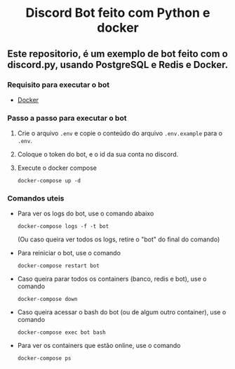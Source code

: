 <h1 align="center">
    Discord Bot feito com Python e docker
</h1>

## Este repositorio, é um exemplo de bot feito com o discord.py, usando PostgreSQL e Redis e Docker.

### Requisito para executar o bot

- [Docker](https://docs.docker.com/engine/install/)

### Passo a passo para executar o bot

1. Crie o arquivo ``.env`` e copie o conteúdo do arquivo ``.env.example`` para o ``.env``.
2. Coloque o token do bot, e o id da sua conta no discord.
3. Execute o docker compose

   ```shell
   docker-compose up -d
   ```

### Comandos uteis

- Para ver os logs do bot, use o comando abaixo

  ```shell
  docker-compose logs -f -t bot
  ```

  (Ou caso queira ver todos os logs, retire o "bot" do final do comando)
- Para reiniciar o bot, use o comando

  ```shell
  docker-compose restart bot
  ```

- Caso queira parar todos os containers (banco, redis e bot), use o comando

  ```shell
  docker-compose down
  ```

- Caso queira acessar o bash do bot (ou de algum outro container), use o comando

  ```shell
  docker-compose exec bot bash
  ```

- Para ver os containers que estão online, use o comando

  ```shell
  docker-compose ps
  ```

